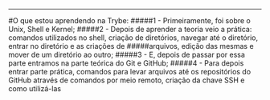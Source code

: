 ------------------------------------------------------------------

#O que estou aprendendo na Trybe: 
#####1 - Primeiramente, foi sobre o Unix, Shell e Kernel; 
#####2 - Depois de aprender a teoria veio a prática: comandos utilizados no shell, criação de diretórios, navegar até o diretório, entrar no diretório e as criações de
#####arquivos, edição das mesmas e mover de um diretório ao outro; 
#####3 - E, depois de passar por essa parte entramos na parte teórica do Git e GitHub; 
#####4 - Para depois entrar parte prática, comandos para levar arquivos até os repositórios do GitHub através de comandos por meio remoto, criação da chave SSH 
e como utilizá-las
